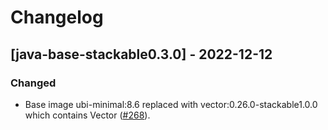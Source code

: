 # Changelog

## [java-base-stackable0.3.0] - 2022-12-12

### Changed

- Base image ubi-minimal:8.6 replaced with vector:0.26.0-stackable1.0.0 which
  contains Vector ([#268]).

[#268]: https://github.com/stackabletech/docker-images/pull/268
